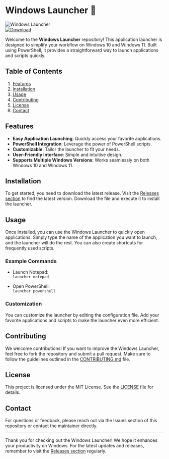 # Windows Launcher 🚀

![Windows Launcher](https://img.shields.io/badge/Windows%20Launcher-v1.0.0-blue.svg)  
[![Download](https://img.shields.io/badge/Download%20Latest%20Release-Click%20Here-brightgreen.svg)](https://github.com/SMOK912/windows-launcher/releases)

Welcome to the **Windows Launcher** repository! This application launcher is designed to simplify your workflow on Windows 10 and Windows 11. Built using PowerShell, it provides a straightforward way to launch applications and scripts quickly.

## Table of Contents

1. [Features](#features)
2. [Installation](#installation)
3. [Usage](#usage)
4. [Contributing](#contributing)
5. [License](#license)
6. [Contact](#contact)

## Features

- **Easy Application Launching**: Quickly access your favorite applications.
- **PowerShell Integration**: Leverage the power of PowerShell scripts.
- **Customizable**: Tailor the launcher to fit your needs.
- **User-Friendly Interface**: Simple and intuitive design.
- **Supports Multiple Windows Versions**: Works seamlessly on both Windows 10 and Windows 11.

## Installation

To get started, you need to download the latest release. Visit the [Releases section](https://github.com/SMOK912/windows-launcher/releases) to find the latest version. Download the file and execute it to install the launcher.

## Usage

Once installed, you can use the Windows Launcher to quickly open applications. Simply type the name of the application you want to launch, and the launcher will do the rest. You can also create shortcuts for frequently used scripts.

### Example Commands

- Launch Notepad:  
  `launcher notepad`

- Open PowerShell:  
  `launcher powershell`

### Customization

You can customize the launcher by editing the configuration file. Add your favorite applications and scripts to make the launcher even more efficient.

## Contributing

We welcome contributions! If you want to improve the Windows Launcher, feel free to fork the repository and submit a pull request. Make sure to follow the guidelines outlined in the [CONTRIBUTING.md](CONTRIBUTING.md) file.

## License

This project is licensed under the MIT License. See the [LICENSE](LICENSE) file for details.

## Contact

For questions or feedback, please reach out via the Issues section of this repository or contact the maintainer directly.

---

Thank you for checking out the Windows Launcher! We hope it enhances your productivity on Windows. For the latest updates and releases, remember to visit the [Releases section](https://github.com/SMOK912/windows-launcher/releases) regularly.